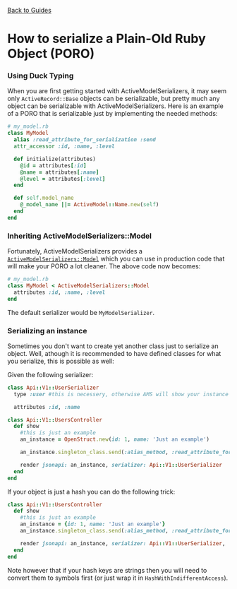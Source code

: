 [Back to Guides](../README.md)

# How to serialize a Plain-Old Ruby Object (PORO)

### Using Duck Typing
When you are first getting started with ActiveModelSerializers, it may seem only `ActiveRecord::Base` objects can be serializable, but pretty much any object can be serializable with ActiveModelSerializers.
Here is an example of a PORO that is serializable just by implementing the needed methods:

```ruby
# my_model.rb
class MyModel
  alias :read_attribute_for_serialization :send
  attr_accessor :id, :name, :level

  def initialize(attributes)
    @id = attributes[:id]
    @name = attributes[:name]
    @level = attributes[:level]
  end

  def self.model_name
    @_model_name ||= ActiveModel::Name.new(self)
  end
end
```

### Inheriting ActiveModelSerializers::Model
Fortunately, ActiveModelSerializers provides a [`ActiveModelSerializers::Model`](https://github.com/rails-api/active_model_serializers/blob/master/lib/active_model_serializers/model.rb) which you can use in production code that will make your PORO a lot cleaner.
The above code now becomes:
```ruby
# my_model.rb
class MyModel < ActiveModelSerializers::Model
  attributes :id, :name, :level
end
```

The default serializer would be `MyModelSerializer`.

### Serializing an instance
Sometimes you don't want to create yet another class just to serialize an object.
Well, athough it is recommended to have defined classes for what you serialize,
this is possible as well:

Given the following serializer:

```ruby
class Api::V1::UserSerializer
  type :user #this is necessery, otherwise AMS will show your instance class name

  attributes :id, :name
```

```ruby
class Api::V1::UsersController
  def show
    #this is just an example
    an_instance = OpenStruct.new(id: 1, name: 'Just an example')

    an_instance.singleton_class.send(:alias_method, :read_attribute_for_serialization, :send)

    render jsonapi: an_instance, serializer: Api::V1::UserSerializer
  end
end
```

If your object is just a hash you can do the following trick:
```ruby
class Api::V1::UsersController
  def show
    #this is just an example
    an_instance = {id: 1, name: 'Just an example'}
    an_instance.singleton_class.send(:alias_method, :read_attribute_for_serialization, :[])

    render jsonapi: an_instance, serializer: Api::V1::UserSerializer,
  end
end
```
Note however that if your hash keys are strings then you will need to convert them
to symbols first (or just wrap it in `HashWithIndifferentAccess`).
